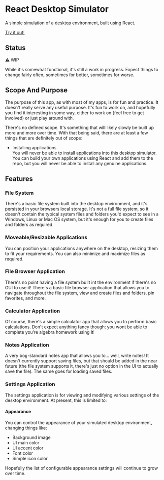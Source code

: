 # React Desktop Simulator

A simple simulation of a desktop environment, built using React.

[Try it out!](https://devklick.github.io/react-desktop-sim/)

## Status

⚠️ WIP

While it's somewhat functional, it's still a work in progress. Expect things to 
change fairly often, sometimes for better, sometimes for worse. 


## Scope And Purpose

The purpose of this app, as with most of my apps, is for fun and practice.
It doesn't really serve any useful purpose. It's fun to work on, and hopefully
you find it interesting in some way, either to work on (feel free to get involved) 
or just play around with.

There's no defined scope. It's something that will likely slowly be built 
up more and more over time. With that being said, there are at least a few things 
that are definitely out of scope:

- Installing applications
  <br>You will never be able to install applications into this desktop simulator. 
  You can build your own applications using React and add them to the repo, but 
  you will never be able to install any genuine applications.

## Features

### File System

There's a basic file system built into the desktop environment, and it's persisted
in your browsers local storage. It's not a full file system, so it doesn't contain
the typical system files and folders you'd expect to see in a Windows, Linux or Mac OS
system, but it's enough for you to create files and folders as required.

### Moveable/Resizable Applications

You can position your applications anywhere on the desktop, resizing them to fit
your requirements. You can also minimize and maximize files as required. 

### File Browser Application

There's no point having a file system built int the environment if there's no GUI
to use it! There's a basic file browser application that allows you to navigate
throughout the file system, view and create files and folders, pin favorites, and more.

### Calculator Application

Of course, there's a simple calculator app that allows you to perform basic
calculations. Don't expect anything fancy though; you wont be able to complete 
you're algebra homework using it!

### Notes Application

A very bog-standard notes app that allows you to... well, write notes! 
It doesn't currently support saving files, but that should be added in the near 
future (the file system supports it, there's just no option in the UI to actually 
save the file). The same goes for loading saved files.

### Settings Application

The settings application is for viewing and modifying various settings of the 
desktop environment. At present, this is limited to:

#### Appearance

You can control the appearance of your simulated desktop environment, changing 
things like:

- Background image
- UI main color
- UI accent color
- Font color
- Simple icon color

Hopefully the list of configurable appearance settings will continue to grow 
over time.
